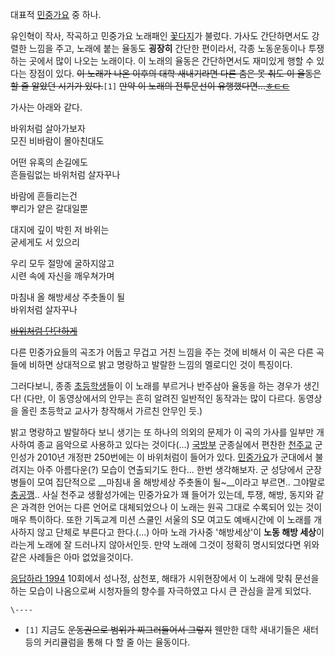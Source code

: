 대표적 [민중가요](%EB%AF%BC%EC%A4%91%EA%B0%80%EC%9A%94.md) 중 하나.

유인혁이 작사, 작곡하고 민중가요 노래패인 [꽃다지](%EA%BD%83%EB%8B%A4%EC%A7%80.md)가 불렀다. 가사도
간단하면서도 강렬한 느낌을 주고, 노래에 붙는 율동도 **굉장히** 간단한 편이라서, 각종 노동운동이나 투쟁하는 곳에서 많이 나오는
노래이다. 이 노래의 율동은 간단하면서도 재미있게 행할 수 있다는 장점이 있다. <del>이 노래가 나온 이후의 대학 새내기라면 다른 춤은
못 춰도 이 율동은 할 줄 알았던 시기가 있다.</del>`[1]` <del>만약 이 노래의 전투문선이
유행했다면...[ㅎㄷㄷ](%E3%85%8E%E3%84%B7%E3%84%B7.md)</del>

가사는 아래와 같다.

바위처럼 살아가보자  
모진 비바람이 몰아친대도  

어떤 유혹의 손길에도  
흔들림없는 바위처럼 살자꾸나  

바람에 흔들리는건  
뿌리가 얕은 갈대일뿐  

대지에 깊이 박힌 저 바위는  
굳세게도 서 있으리  

우리 모두 절망에 굴하지않고  
시련 속에 자신을 깨우쳐가며  

마침내 올 해방세상 주춧돌이 될  
바위처럼 살자꾸나

  
<del>[바위처럼 단단하게](%EB%A7%90%ED%8C%8C%EC%9D%B4%ED%8A%B8.md)</del>

  

다른 민중가요들의 곡조가 어둡고 무겁고 거친 느낌을 주는 것에 비해서 이 곡은 다른 곡들에 비하면 상대적으로 밝고 명랑하고 발랄한 느낌의
멜로디인 것이 특징이다.

  

그러다보니, 종종 [초등학생](%EC%B4%88%EB%93%B1%ED%95%99%EC%83%9D.md)들이 이 노래를 부르거나 반주삼아
율동을 하는 경우가 생긴다! (다만, 이 동영상에서의 안무는 흔히 알려진 일반적인 동작과는 많이 다르다. 동영상을 올린 초등학교 교사가
창작해서 가르친 안무인 듯.)

  

밝고 명랑하고 발랄하다 보니 생기는 또 하나의 의외의 문제가 이 곡의 가사를 일부만 개사하여 종교 음악으로 사용하고 있다는 것이다(...)
[국방부](%EA%B5%AD%EB%B0%A9%EB%B6%80.md) 군종실에서 편찬한
[천주교](%EC%B2%9C%EC%A3%BC%EA%B5%90.md) 군인성가 2010년 개정판 250번에는 이 바위처럼이 들어가 있다.
[민중가요](%EB%AF%BC%EC%A4%91%EA%B0%80%EC%9A%94.md)가 군대에서 불려지는 아주 아름다운(?) 모습이
연출되기도 한다... 한번 생각해보자. 군 성당에서 군장병들이 모여 집단적으로 __마침내 올 해방세상 주춧돌이 될~__이라고 부르면..
그야말로 [충공깽](%EC%B6%A9%EA%B3%B5%EA%B9%BD.md).. 사실 천주교 생활성가에는 민중가요가 꽤 들어가 있는데,
투쟁, 해방, 동지와 같은 과격한 언어는 다른 언어로 대체되었으나 이 노래는 원곡 그대로 수록되어 있는 것이 매우 특이하다. 또한 기독교계
미션 스쿨인 서울의 S모 여고도 예배시간에 이 노래를 개사하지 않고 단체로 부른다고 한다.(...) 아마 노래 가사중 '해방세상'이 **노동
해방 세상**이라는게 노래에 잘 드러나지 않아서인듯. 만약 노래에 그것이 정확히 명시되었다면 위와같은 사례들은 아마 없었을것이다.

  

[응답하라 1994](%EC%9D%91%EB%8B%B5%ED%95%98%EB%9D%BC%201994.md) 10회에서 성나정, 삼천포,
해태가 시위현장에서 이 노래에 맞춰 문선을 하는 모습이 나옴으로써 시청자들의 향수를 자극하였고 다시 큰 관심을 끌게 되었다.  

`\----`

  * `[1]` 지금도 <del>운동권으로 범위가 찌그러들어서 그렇지</del> 웬만한 대학 새내기들은 새터 등의 커리큘럼을 통해 다 할 줄 아는 율동이다. 

